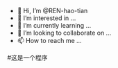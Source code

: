 - 👋 Hi, I’m @REN-hao-tian
- 👀 I’m interested in ...
- 🌱 I’m currently learning ...
- 💞️ I’m looking to collaborate on ...
- 📫 How to reach me ...

<!---
REN-hao-tian/REN-hao-tian is a ✨ special ✨ repository because its `README.md` (this file) appears on your GitHub profile.
You can click the Preview link to take a look at your changes.
--->
#这是一个程序
